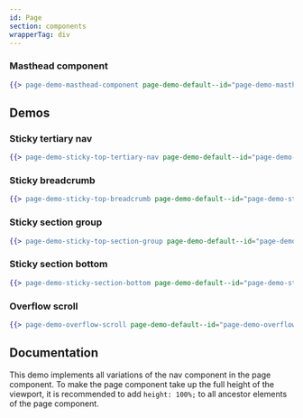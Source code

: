 ```yaml
---
id: Page
section: components
wrapperTag: div
---
```


### Masthead component
```hbs isFullscreen
{{> page-demo-masthead-component page-demo-default--id="page-demo-masthead-component"}}
```

## Demos
### Sticky tertiary nav
```hbs isFullscreen
{{> page-demo-sticky-top-tertiary-nav page-demo-default--id="page-demo-sticky-top-tertiary-nav"}}
```

### Sticky breadcrumb
```hbs isFullscreen
{{> page-demo-sticky-top-breadcrumb page-demo-default--id="page-demo-sticky-top-breadcrumb"}}
```

### Sticky section group
```hbs isFullscreen
{{> page-demo-sticky-top-section-group page-demo-default--id="page-demo-sticky-top-section-group"}}
```

### Sticky section bottom
```hbs isFullscreen
{{> page-demo-sticky-section-bottom page-demo-default--id="page-demo-sticky-section-bottom"}}
```

### Overflow scroll
```hbs isFullscreen
{{> page-demo-overflow-scroll page-demo-default--id="page-demo-overflow-scroll"}}
```

## Documentation
This demo implements all variations of the nav component in the page component. To make the page component take up the full height of the viewport, it is recommended to add `height: 100%;` to all ancestor elements of the page component.

